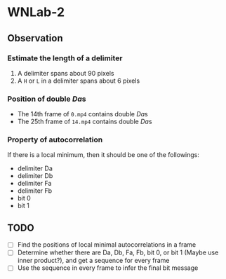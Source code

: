 # WNLab-2
## Observation 
### Estimate the length of a delimiter
1. A delimiter spans about 90 pixels
2. A `H` or `L` in a delimiter spans about 6 pixels

### Position of double *Da*s
- The 14th frame of `0.mp4` contains double *Da*s
- The 25th frame of `14.mp4` contains double *Da*s

### Property of autocorrelation
If there is a local minimum, then it should be one of the followings:
- delimiter Da
- delimiter Db
- delimiter Fa
- delimiter Fb
- bit 0
- bit 1

## TODO
- [ ] Find the positions of local minimal autocorrelations in a frame
- [ ] Determine whether there are Da, Db, Fa, Fb, bit 0, or bit 1  (Maybe use inner product?), and get a sequence for every frame
- [ ] Use the sequence in every frame to infer the final bit message
